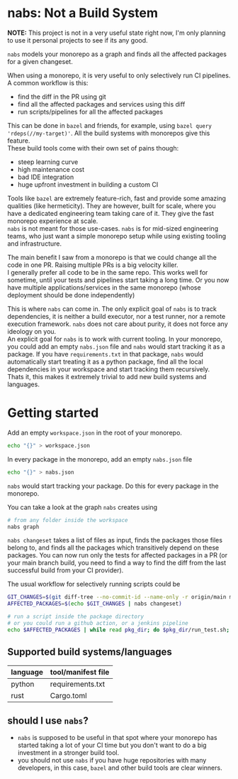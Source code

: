 # nabs: Not a Build System

**NOTE:** This project is not in a very useful state right now, I'm only planning to use it personal projects to see if its any good.  

`nabs` models your monorepo as a graph and finds all the affected packages for a given changeset.  

When using a monorepo, it is very useful to only selectively run CI pipelines. A common workflow is this:
- find the diff in the PR using git
- find all the affected packages and services using this diff
- run scripts/pipelines for all the affected packages

This can be done in `bazel` and friends, for example, using `bazel query 'rdeps(//my-target)'`. All the build systems with monorepos give this feature.   
These build tools come with their own set of pains though:

- steep learning curve
- high maintenance cost
- bad IDE integration
- huge upfront investment in building a custom CI

Tools like `bazel` are extremely feature-rich, fast and provide some amazing qualities (like hermeticity). They are however, built for scale, where you have a dedicated engineering team taking care of it. They give the fast monorepo experience at scale.  
`nabs` is not meant for those use-cases. `nabs` is for mid-sized engineering teams, who just want a simple monorepo setup while using existing tooling and infrastructure.  

The main benefit I saw from a monorepo is that we could change all the code in one PR. Raising multiple PRs is a big velocity killer.  
I generally prefer all code to be in the same repo. This works well for sometime, until your tests and pipelines start taking a long time. Or you now have multiple applications/services in the same monorepo (whose deployment should be done independently)   

This is where `nabs` can come in. The only explicit goal of `nabs` is to track dependencies, it is neither a build executor, nor a test runner, nor a remote execution framework. `nabs` does not care about purity, it does not force any ideology on you.  
An explicit goal for `nabs` is to work with current tooling. In your monorepo, you could add an empty `nabs.json` file and `nabs` would start tracking it as a package. If you have `requirements.txt` in that package, `nabs` would automatically start treating it as a python package, find all the local dependencies in your workspace and start tracking them recursively.  
Thats it, this makes it extremely trivial to add new build systems and languages.  

# Getting started

Add an empty `workspace.json` in the root of your monorepo.  
```sh
echo "{}" > workspace.json
```

In every package in the monorepo, add an empty `nabs.json` file
```sh
echo "{}" > nabs.json
```
`nabs` would start tracking your package. Do this for every package in the monorepo.  


You can take a look at the graph `nabs` creates using

```sh
# from any folder inside the workspace
nabs graph
```

`nabs changeset` takes a list of files as input, finds the packages those files belong to, and finds all the packages which transitively depend on these packages. You can now run only the tests for affected packages in a PR (or your main branch build, you need to find a way to find the diff from the last successful build from your CI provider).  

The usual workflow for selectively running scripts could be
```sh
GIT_CHANGES=$(git diff-tree --no-commit-id --name-only -r origin/main my-awesome-branch)
AFFECTED_PACKAGES=$(echo $GIT_CHANGES | nabs changeset)

# run a script inside the package directory
# or you could run a github action, or a jenkins pipeline
echo $AFFECTED_PACKAGES | while read pkg_dir; do $pkg_dir/run_test.sh; done
```

## Supported build systems/languages
| language | tool/manifest file |
|----------|--------------------|
|  python  | requirements.txt |
| rust | Cargo.toml |

## should I use `nabs`?

- `nabs` is supposed to be useful in that spot where your monorepo has started taking a lot of your CI time but you don't want to do a big investment in a stronger build tool.    
- you should not use `nabs` if you have huge repositories with many developers, in this case, `bazel` and other build tools are clear winners.  